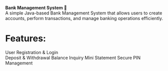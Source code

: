   **Bank Management System 🏦**  
A simple Java-based Bank Management System that allows users to create accounts, perform transactions, and manage banking operations efficiently.  

# **Features:**  
 User Registration & Login  
 Deposit & Withdrawal 
 Balance Inquiry 
 Mini Statement 
 Secure PIN Management 